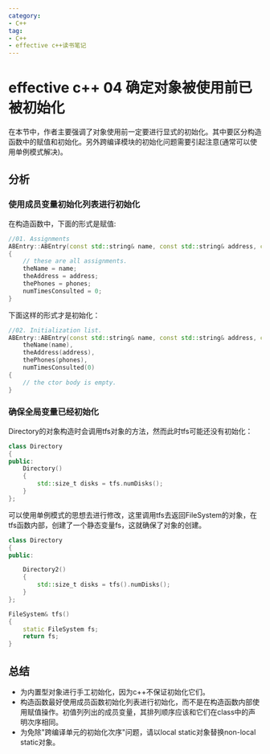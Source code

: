 ```yaml
---
category: 
- C++
tag:
- C++
- effective c++读书笔记
---
```


# effective c++ 04 确定对象被使用前已被初始化

在本节中，作者主要强调了对象使用前一定要进行显式的初始化。其中要区分构造函数中的赋值和初始化。另外跨编译模块的初始化问题需要引起注意(通常可以使用单例模式解决)。

## 分析

### 使用成员变量初始化列表进行初始化

在构造函数中，下面的形式是赋值:

```CPP
//01. Assignments
ABEntry::ABEntry(const std::string& name, const std::string& address, const std::list<PhoneNumber>& phones)
{
	// these are all assignments.
	theName = name;
	theAddress = address;
	thePhones = phones;
	numTimesConsulted = 0;
}
```

下面这样的形式才是初始化：

```cpp
//02. Initialization list.
ABEntry::ABEntry(const std::string& name, const std::string& address, const std::list<PhoneNumber>& phones) :
	theName(name),
	theAddress(address),
	thePhones(phones),
	numTimesConsulted(0)
{
	// the ctor body is empty.
}
```

### 确保全局变量已经初始化

Directory的对象构造时会调用tfs对象的方法，然而此时tfs可能还没有初始化：

```cpp
class Directory
{
public:
	Directory()
	{
		std::size_t disks = tfs.numDisks();
	}
};
```

可以使用单例模式的思想去进行修改，这里调用tfs去返回FileSystem的对象，在tfs函数内部，创建了一个静态变量fs，这就确保了对象的创建。

```cpp
class Directory
{
public:

	Directory2()
	{
		std::size_t disks = tfs().numDisks();
	}
};

FileSystem& tfs()
{
	static FileSystem fs;
	return fs;
}
```


## 总结
- 为内置型对象进行手工初始化，因为c++不保证初始化它们。
- 构造函数最好使用成员函数初始化列表进行初始化，而不是在构造函数内部使用赋值操作。初值列列出的成员变量，其排列顺序应该和它们在class中的声明次序相同。
- 为免除"跨编译单元的初始化次序"问题，请以local static对象替换non-local static对象。
